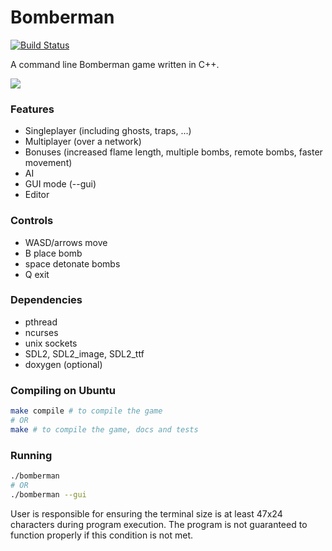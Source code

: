 # Bomberman #
[![Build Status](https://travis-ci.org/lucivpav/bomberman.svg?branch=master)](https://travis-ci.org/lucivpav/bomberman)

A command line Bomberman game written in C++.

![](http://i.imgur.com/QE7mLYm.gif)

### Features ###
* Singleplayer (including ghosts, traps, ...)
* Multiplayer (over a network)
* Bonuses (increased flame length, multiple bombs, remote bombs, faster movement)
* AI
* GUI mode (--gui)
* Editor

### Controls ###
* WASD/arrows move
* B place bomb
* space detonate bombs
* Q exit

### Dependencies ###
* pthread
* ncurses
* unix sockets
* SDL2, SDL2_image, SDL2_ttf
* doxygen (optional)

### Compiling on Ubuntu ###
```Bash
make compile # to compile the game 
# OR
make # to compile the game, docs and tests
```

### Running ###
```Bash
./bomberman
# OR
./bomberman --gui
```
User is responsible for ensuring the terminal size is at least 
47x24 characters during program execution. The program is not
guaranteed to function properly if this condition is not met.
